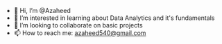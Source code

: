 - 👋 Hi, I’m @Azaheed
- 👀 I’m interested in learning about Data Analytics and it's fundamentals
- 💞️ I’m looking to collaborate on basic projects
- 📫 How to reach me: azaheed540@gmail.com
<!---
Azaheed/Azaheed is a ✨ special ✨ repository because its `README.md` (this file) appears on your GitHub profile.
You can click the Preview link to take a look at your changes.
--->
